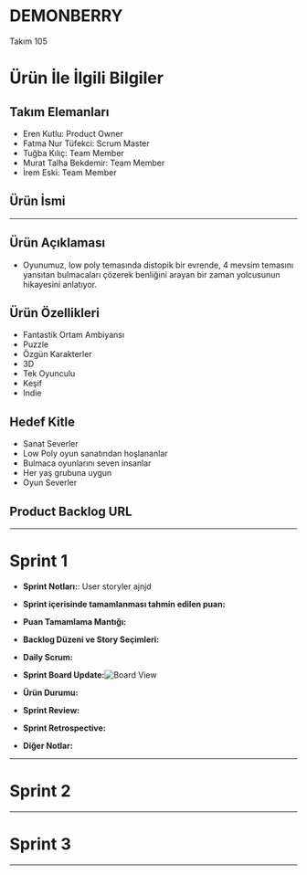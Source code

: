 # DEMONBERRY

Takım 105

# Ürün İle İlgili Bilgiler

## Takım Elemanları

- Eren Kutlu: Product Owner
- Fatma Nur Tüfekci: Scrum Master
- Tuğba Kılıç: Team Member
- Murat Talha Bekdemir: Team Member
- İrem Eski: Team Member

## Ürün İsmi

----

## Ürün Açıklaması

- Oyunumuz, low poly temasında distopik bir evrende, 4 mevsim temasını yansıtan bulmacaları çözerek benliğini arayan bir zaman yolcusunun hikayesini anlatıyor.

## Ürün Özellikleri

- Fantastik Ortam Ambiyansı
- Puzzle 
- Özgün Karakterler
- 3D 
- Tek Oyunculu
- Keşif
- Indie


## Hedef Kitle

- Sanat Severler
- Low Poly oyun sanatından hoşlananlar
- Bulmaca oyunlarını seven insanlar
- Her yaş grubuna uygun
- Oyun Severler

## Product Backlog URL

---

# Sprint 1

- **Sprint Notları:**: User storyler ajnjd
- **Sprint içerisinde tamamlanması tahmin edilen puan:**
- **Puan Tamamlama Mantığı:**
- **Backlog Düzeni ve Story Seçimleri:**
- **Daily Scrum:**
- **Sprint Board Update:**![Board View](https://user-images.githubusercontent.com/104262014/167307509-9f22d78e-89bc-4349-a1a3-500b0dfe0549.jpeg)

- **Ürün Durumu:**

- **Sprint Review:**
- **Sprint Retrospective:**
- **Diğer Notlar:**

---

# Sprint 2

---

# Sprint 3

---












